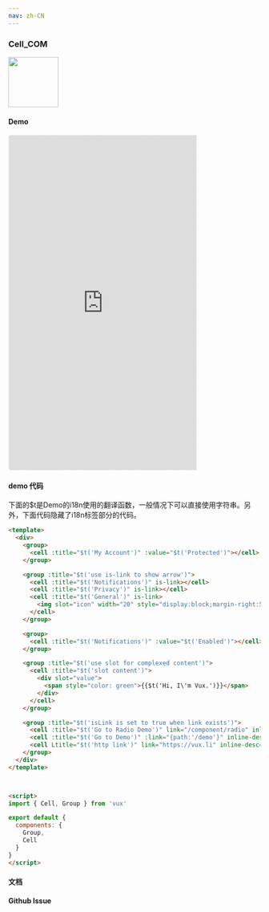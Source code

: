 ```yaml
---
nav: zh-CN
---
```



### Cell_COM

<img width="100" src="http://qr.topscan.com/api.php?text=https%3A%2F%2Fvux.li%2Fdemos%2Fv2%2F%23%2Fcomponent%2Fcell"/>

#### Demo

 <div style="width:377px;height:667px;display:inline-block;border:1px dashed #ececec;border-radius:5px;overflow:hidden;">
   <iframe src="https://vux.li/demos/v2/#/component/cell" width="375" height="667" border="0" frameborder="0"></iframe>
 </div>

#### demo 代码

<p class="tip">下面的$t是Demo的i18n使用的翻译函数，一般情况下可以直接使用字符串。另外，下面代码隐藏了i18n标签部分的代码。</p>

``` html
<template>
  <div>
    <group>
      <cell :title="$t('My Account')" :value="$t('Protected')"></cell>
    </group>

    <group :title="$t('use is-link to show arrow')">
      <cell :title="$t('Notifications')" is-link></cell>
      <cell :title="$t('Privacy')" is-link></cell>
      <cell :title="$t('General')" is-link>
        <img slot="icon" width="20" style="display:block;margin-right:5px;" src="data:image/png;base64,iVBORw0KGgoAAAANSUhEUgAAAC4AAAAuCAMAAABgZ9sFAAAAVFBMVEXx8fHMzMzr6+vn5+fv7+/t7e3d3d2+vr7W1tbHx8eysrKdnZ3p6enk5OTR0dG7u7u3t7ejo6PY2Njh4eHf39/T09PExMSvr6+goKCqqqqnp6e4uLgcLY/OAAAAnklEQVRIx+3RSRLDIAxE0QYhAbGZPNu5/z0zrXHiqiz5W72FqhqtVuuXAl3iOV7iPV/iSsAqZa9BS7YOmMXnNNX4TWGxRMn3R6SxRNgy0bzXOW8EBO8SAClsPdB3psqlvG+Lw7ONXg/pTld52BjgSSkA3PV2OOemjIDcZQWgVvONw60q7sIpR38EnHPSMDQ4MjDjLPozhAkGrVbr/z0ANjAF4AcbXmYAAAAASUVORK5CYII=">
      </cell>
    </group>

    <group>
      <cell :title="$t('Notifications')" :value="$t('Enabled')"></cell>
    </group>

    <group :title="$t('use slot for complexed content')">
      <cell :title="$t('slot content')">
        <div slot="value">
          <span style="color: green">{{$t('Hi, I\'m Vux.')}}</span>
        </div>
      </cell>
    </group>

    <group :title="$t('isLink is set to true when link exists')">
      <cell :title="$t('Go to Radio Demo')" link="/component/radio" inline-desc='link="/component/radio"'></cell>
      <cell :title="$t('Go to Demo')" :link="{path:'/demo'}" inline-desc=':link={path:"/demo"}'></cell>
      <cell Ltitle="$t('http link')" link="https://vux.li" inline-desc='link="https://vux.li"'></cell>
    </group>
  </div>
</template>



<script>
import { Cell, Group } from 'vux'

export default {
  components: {
    Group,
    Cell
  }
}
</script>

```
#### 文档

#### Github Issue